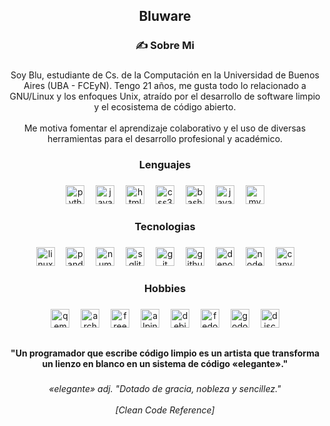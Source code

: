 <h2 align="center">Bluware</h2>

###

<h3 align="center">✍️ Sobre Mi</h3>

###

<p align="center">Soy Blu, estudiante de Cs. de la Computación en la Universidad de Buenos Aires (UBA - FCEyN). Tengo 21 años, me gusta todo lo relacionado a GNU/Linux y los enfoques Unix, atraído por el desarrollo de software limpio y el ecosistema de código abierto.<br><br>Me motiva fomentar el aprendizaje colaborativo y el uso de diversas herramientas para el desarrollo profesional y académico.</p>

###

<h3 align="center">Lenguajes</h3>

###

<div align="center">
  <img src="https://cdn.jsdelivr.net/gh/devicons/devicon/icons/python/python-original.svg" width="30" height="30" alt="python logo"  />
  <img width="10" />
  <img src="https://skillicons.dev/icons?i=js" width="30" height="30" alt="javascript logo"  />
  <img width="10" />
  <img src="https://cdn.jsdelivr.net/gh/devicons/devicon/icons/html5/html5-original.svg" width="30" height="30" alt="html5 logo"  />
  <img width="10" />
  <img src="https://cdn.jsdelivr.net/gh/devicons/devicon/icons/css3/css3-original.svg" width="30" height="30" alt="css3 logo"  />
  <img width="10" />
  <img src="https://cdn.simpleicons.org/gnubash/4EAA25" width="30" height="30" alt="bash logo"  />
  <img width="10" />
  <img src="https://cdn.jsdelivr.net/gh/devicons/devicon/icons/java/java-original.svg" width="30" height="30" alt="java logo"  />
  <img width="10" />
  <img src="https://cdn.jsdelivr.net/gh/devicons/devicon/icons/mysql/mysql-original.svg" width="30" height="30" alt="mysql logo"  />
</div>

###

<h3 align="center">Tecnologias</h3>

###

<div align="center">
  <img src="https://cdn.jsdelivr.net/gh/devicons/devicon/icons/linux/linux-original.svg" width="30" height="30" alt="linux logo"  />
  <img width="10" />
  <img src="https://cdn.simpleicons.org/pandas/150458" width="30" height="30" alt="pandas logo"  />
  <img width="10" />
  <img src="https://cdn.simpleicons.org/numpy/013243" width="30" height="30" alt="numpy logo"  />
  <img width="10" />
  <img src="https://cdn.jsdelivr.net/gh/devicons/devicon/icons/sqlite/sqlite-original.svg" width="30" height="30" alt="sqlite logo"  />
  <img width="10" />
  <img src="https://cdn.jsdelivr.net/gh/devicons/devicon/icons/git/git-original.svg" width="30" height="30" alt="git logo"  />
  <img width="10" />
  <img src="https://cdn.jsdelivr.net/gh/devicons/devicon/icons/github/github-original.svg" width="30" height="30" alt="github logo"  />
  <img width="10" />
  <img src="https://cdn.simpleicons.org/deno/000000" width="30" height="30" alt="denojs logo"  />
  <img width="10" />
  <img src="https://cdn.simpleicons.org/nodedotjs/339933" width="30" height="30" alt="nodejs logo"  />
  <img width="10" />
  <img src="https://cdn.simpleicons.org/canva/00C4CC" width="30" height="30" alt="canva logo"  />
</div>

###

<h3 align="center">Hobbies</h3>

###

<div align="center">
  <img src="https://qemu.weilnetz.de/icon/benoit/black_and_orange_qemu_head.svg" width="30" height="30" alt="qemu logo" />
  <img width="10" />
  <img src="https://raw.githubusercontent.com/devicons/devicon/refs/tags/v2.16.0/icons/archlinux/archlinux-original.svg" width="30" height="30" alt="arch logo" />
  <img width="10" />
  <img src="https://cdn.simpleicons.org/freebsd/AB2B28" width="30" height="30" alt="freebsd logo"  />
  <img width="10" />
  <img src="https://cdn.simpleicons.org/alpinelinux/0D597F" width="30" height="30" alt="alpinelinux logo"  />
  <img width="10" />
  <img src="https://cdn.jsdelivr.net/gh/devicons/devicon/icons/debian/debian-original.svg" width="30" height="30" alt="debian logo"  />
  <img width="10" />
  <img src="https://cdn.simpleicons.org/fedora/51A2DA" width="30" height="30" alt="fedora logo"  />
  <img width="10" />
  <img src="https://cdn.jsdelivr.net/gh/devicons/devicon/icons/godot/godot-original.svg" width="30" height="30" alt="godot logo"  />
  <img width="10" />
  <img src="https://cdn.simpleicons.org/discord/5865F2" width="30" height="30" alt="discord logo"  />
</div>

###

<h2 align="center"></h2>

###

<h4 align="center">"Un programador que escribe código limpio es un artista que transforma un lienzo en blanco en un sistema de código «elegante»."</h4>

###

_<p align="center">«elegante» adj. "Dotado de gracia, nobleza y sencillez."<br><br>[Clean Code Reference]</p>_

###

